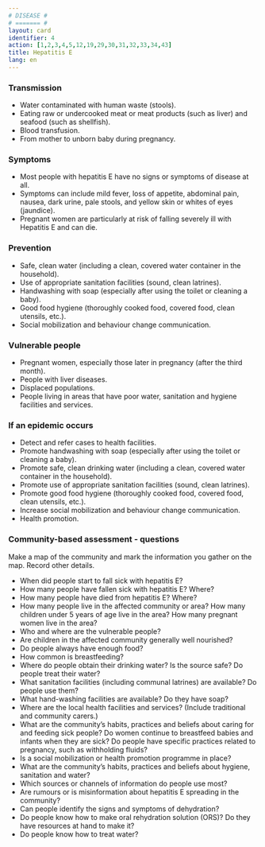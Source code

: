 ```yaml
---
# DISEASE #
# ======= #
layout: card
identifier: 4
action: [1,2,3,4,5,12,19,29,30,31,32,33,34,43]
title: Hepatitis E
lang: en
---
```


### Transmission

- Water contaminated with human waste (stools). 
- Eating raw or undercooked meat or meat products (such as liver) and seafood (such as shellfish). 
- Blood transfusion. 
- From mother to unborn baby during pregnancy. 

### Symptoms

- Most people with hepatitis E have no signs or symptoms of disease at all. 
- Symptoms can include mild fever, loss of appetite, abdominal pain, nausea, dark urine, pale stools, and yellow skin or whites of eyes (jaundice). 
- Pregnant women are particularly at risk of falling severely ill with Hepatitis E and can die. 

### Prevention

- Safe, clean water (including a clean, covered water container in the household).
- Use of appropriate sanitation facilities (sound, clean latrines). 
- Handwashing with soap (especially after using the toilet or cleaning a baby).
- Good food hygiene (thoroughly cooked food, covered food, clean utensils, etc.). 
- Social mobilization and behaviour change communication.

### Vulnerable people

- Pregnant women, especially those later in pregnancy (after the third month). 
- People with liver diseases. 
- Displaced populations. 
- People living in areas that have poor water, sanitation and hygiene facilities and services.

### If an epidemic occurs

- Detect and refer cases to health facilities.
- Promote handwashing with soap (especially after using the toilet or cleaning a baby).
- Promote safe, clean drinking water (including a clean, covered water container in the household).
- Promote use of appropriate sanitation facilities (sound, clean latrines). 
- Promote good food hygiene (thoroughly cooked food, covered food, clean utensils, etc.). 
- Increase social mobilization and behaviour change communication.
- Health promotion.

### Community-based assessment - questions

Make a map of the community and mark the information you gather on the map. Record other details.
- When did people start to fall sick with hepatitis E? 
- How many people have fallen sick with hepatitis E? Where? 
- How many people have died from hepatitis E? Where? 
- How many people live in the affected community or area? How many children under 5 years of age live in the area? How many pregnant women live in the area?
- Who and where are the vulnerable people? 
- Are children in the affected community generally well nourished? 
- Do people always have enough food? 
- How common is breastfeeding? 
- Where do people obtain their drinking water? Is the source safe? Do people treat their water? 
-	What sanitation facilities (including communal latrines) are available? Do people use them? 
-	What hand-washing facilities are available? Do they have soap? 
- Where are the local health facilities and services? (Include traditional and community carers.)
- What are the community’s habits, practices and beliefs about caring for and feeding sick people? Do women continue to breastfeed babies and infants when they are sick? Do people have specific practices related to pregnancy, such as withholding fluids?
- Is a social mobilization or health promotion programme in place? 
- What are the community’s habits, practices and beliefs about hygiene, sanitation and water?
- Which sources or channels of information do people use most? 
- Are rumours or is misinformation about hepatitis E spreading in the community? 
-	Can people identify the signs and symptoms of dehydration?
-	Do people know how to make oral rehydration solution (ORS)? Do they have resources at hand to make it?
-	Do people know how to treat water?
